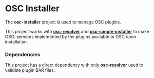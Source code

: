 # OSC Installer

The **osc-installer** project is used to manage OSC plugins.

This project works with **[osc-resolver](../osc-resolver)** and **[osc-simple-installer](../osc-installer-simple)** to make OSGi services implemented by the plugins available to OSC upon installation.

### Dependencies
This project has a direct dependency with only [**osc-resolver**](../osc-installer-simple) used to validate plugin BAR files.